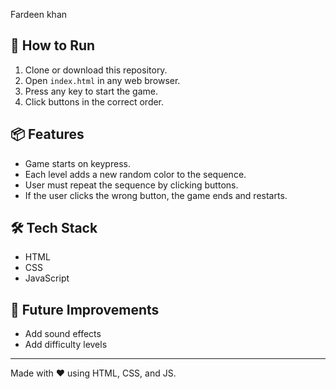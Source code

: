 Fardeen khan
## 🚀 How to Run

1. Clone or download this repository.
2. Open `index.html` in any web browser.
3. Press any key to start the game.
4. Click buttons in the correct order.

## 📦 Features

- Game starts on keypress.
- Each level adds a new random color to the sequence.
- User must repeat the sequence by clicking buttons.
- If the user clicks the wrong button, the game ends and restarts.

## 🛠️ Tech Stack

- HTML
- CSS
- JavaScript

## 🎯 Future Improvements

- Add sound effects
- Add difficulty levels

---

Made with ❤️ using HTML, CSS, and JS.
